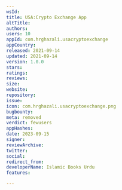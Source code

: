 ```yaml
---
wsId: 
title: USA:Crypto Exchange App
altTitle: 
authors: 
users: 10
appId: com.hrghazali.usacryptoexchange
appCountry: 
released: 2021-09-14
updated: 2021-09-14
version: 1.0.0
stars: 
ratings: 
reviews: 
size: 
website: 
repository: 
issue: 
icon: com.hrghazali.usacryptoexchange.png
bugbounty: 
meta: removed
verdict: fewusers
appHashes: 
date: 2023-09-15
signer: 
reviewArchive: 
twitter: 
social: 
redirect_from: 
developerName: Islamic Books Urdu
features: 

---
```


